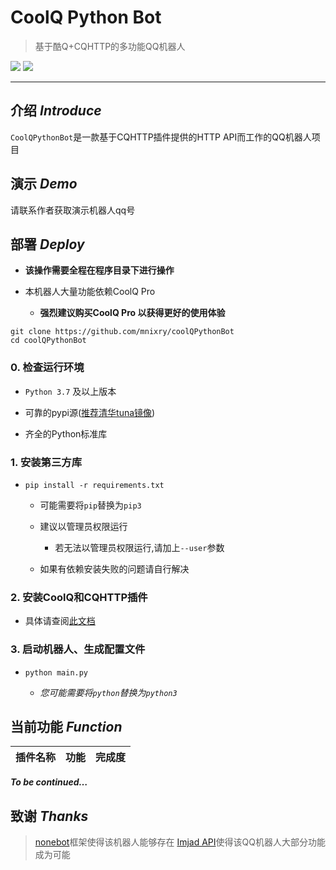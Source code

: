# CoolQ Python Bot

> 基于酷Q+CQHTTP的多功能QQ机器人

![](https://github.com/mnixry/coolQPythonBot/workflows/Code%20Check/badge.svg)
![](https://api.codacy.com/project/badge/Grade/55fe934189a74bf392bfbb301dfc33d4)

---

## **介绍**  *Introduce*

`CoolQPythonBot`是一款基于CQHTTP插件提供的HTTP API而工作的QQ机器人项目

## **演示** *Demo*

请联系作者获取演示机器人qq号

## **部署** *Deploy*

- **该操作需要全程在程序目录下进行操作**

- 本机器人大量功能依赖CoolQ Pro
  - **强烈建议购买CoolQ Pro 以获得更好的使用体验**

```shell
git clone https://github.com/mnixry/coolQPythonBot
cd coolQPythonBot
```

### 0. 检查运行环境

- `Python 3.7` 及以上版本

- 可靠的pypi源([推荐清华tuna镜像](https://mirror.tuna.tsinghua.edu.cn/help/pypi/))

- 齐全的Python标准库

### 1. 安装第三方库

- `pip install -r requirements.txt`
  - 可能需要将`pip`替换为`pip3`

  - 建议以管理员权限运行
    - 若无法以管理员权限运行,请加上`--user`参数

  - 如果有依赖安装失败的问题请自行解决

### 2. 安装CoolQ和CQHTTP插件

- 具体请查阅[此文档](https://nonebot.cqp.moe/guide/)

### 3. 启动机器人、生成配置文件

- `python main.py`

  - *您可能需要将`python`替换为`python3`*

## **当前功能** *Function*

| 插件名称 | 功能 | 完成度 |
| -------- | ---- | ------ |

***To be continued…***

## **致谢** *Thanks*

>[nonebot](https://nonebot.cqp.moe)框架使得该机器人能够存在
>[Imjad API](https://api.imjad.cn)使得该QQ机器人大部分功能成为可能
